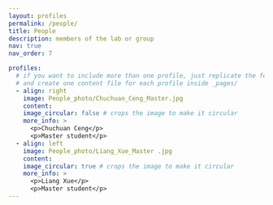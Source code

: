 ```yaml
---
layout: profiles
permalink: /people/
title: People
description: members of the lab or group
nav: true
nav_order: 7

profiles:
  # if you want to include more than one profile, just replicate the following block
  # and create one content file for each profile inside _pages/
  - align: right
    image: People_photo/Chuchuan_Ceng_Master.jpg
    content: 
    image_circular: false # crops the image to make it circular
    more_info: >
      <p>Chuchuan Ceng</p>
      <p>Master student</p>
  - align: left
    image: People_photo/Liang_Xue_Master .jpg
    content: 
    image_circular: true # crops the image to make it circular
    more_info: >
      <p>Liang Xue</p>
      <p>Master student</p>
---
```

